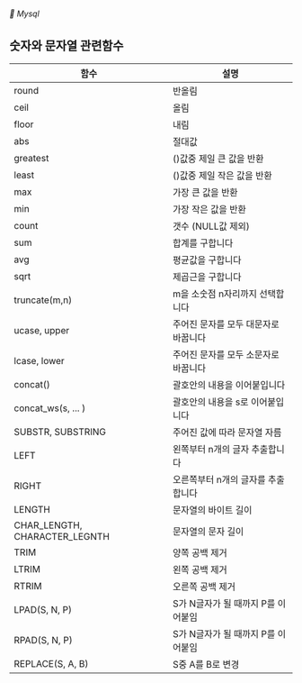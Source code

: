###### :cactus:  Mysql


## 숫자와 문자열 관련함수

| 함수 | 설명 |
|---|---|
| round | 반올림 |
| ceil | 올림|
| floor | 내림|
|abs | 절대값|
| greatest| ()값중 제일 큰 값을 반환 |
| least | ()값중 제일 작은 값을 반환 |
| max | 가장 큰 값을 반환 |
| min |가장 작은 값을 반환 |
| count	 |갯수 (NULL값 제외)|
| sum|합계를 구합니다|
| avg	 | 평균값을 구합니다 |
| sqrt | 제곱근을 구합니다 |
| truncate(m,n) | m을 소숫점 n자리까지 선택합니다 |
| ucase, upper | 주어진 문자를 모두 대문자로 바꿉니다 |
| lcase, lower | 주어진 문자를 모두 소문자로 바꿉니다 |
| concat() | 괄호안의 내용을 이어붙입니다  |
|concat_ws(s, ... ) | 괄호안의 내용을 s로 이어붙입니다 | 
| SUBSTR, SUBSTRING	 |주어진 값에 따라 문자열 자름 |
| LEFT	 |왼쪽부터 n개의 글자 추출합니다 |
| RIGHT |	오른쪽부터 n개의 글자를 추출합니다 |
| LENGTH	|문자열의 바이트 길이 |
|CHAR_LENGTH, CHARACTER_LEGNTH| 문자열의 문자 길이 |
|TRIM	|양쪽 공백 제거|
| LTRIM	|왼쪽 공백 제거 |
|RTRIM | 오른쪽 공백 제거 |
| LPAD(S, N, P)|	S가 N글자가 될 때까지 P를 이어붙임 |
| RPAD(S, N, P)	|S가 N글자가 될 때까지 P를 이어붙임 |
| REPLACE(S, A, B)| 	S중 A를 B로 변경 |
